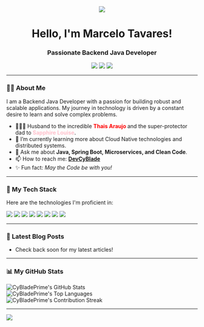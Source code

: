 <div align="center">
  <img src="https://capsule-render.vercel.app/api?type=wave&color=auto&height=300&section=header&text=CyBladePrime&fontSize=90" />

  <h1>
    Hello, I'm Marcelo Tavares!
  </h1>
  
  <h3>Passionate Backend Java Developer</h3>
  
  <p>
    <a href="https://www.linkedin.com/in/YOUR_LINKEDIN_USERNAME/" target="_blank"><img src="https://img.shields.io/badge/-LinkedIn-0077B5?style=for-the-badge&logo=linkedin&logoColor=white"></a>
    <a href="https://twitter.com/YOUR_TWITTER_HANDLE" target="_blank"><img src="https://img.shields.io/badge/-Twitter-1DA1F2?style=for-the-badge&logo=twitter&logoColor=white"></a>
    <a href="mailto:YOUR_EMAIL@example.com"><img src="https://img.shields.io/badge/-Gmail-D14836?style=for-the-badge&logo=gmail&logoColor=white"></a>
  </p>
</div>

---

### 👨‍💻 About Me

I am a Backend Java Developer with a passion for building robust and scalable applications. My journey in technology is driven by a constant desire to learn and solve complex problems.

- 👨‍👩‍👧 Husband to the incredible **<span style="color: red;"> Thais Araujo </span>** and the super-protector dad to **<span style="color: pink;"> Sapphire Louise</span>**.
- 🌱 I’m currently learning more about Cloud Native technologies and distributed systems.
- 💬 Ask me about **Java, Spring Boot, Microservices, and Clean Code**.
- 📫 How to reach me: **[DevCyBlade](mailto:devcyblade@gmail.com)**
- ✨ Fun fact: _May the Code be with you!_

---

### 🚀 My Tech Stack

Here are the technologies I'm proficient in:

<p align="left">
  <a href="https://www.java.com" target="_blank"><img src="https://img.shields.io/badge/Java-ED8B00?style=for-the-badge&logo=openjdk&logoColor=white"/></a>
  <a href="https://spring.io/" target="_blank"><img src="https://img.shields.io/badge/Spring-6DB33F?style=for-the-badge&logo=spring&logoColor=white"/></a>
  <a href="https://www.python.org" target="_blank"><img src="https://img.shields.io/badge/Python-3776AB?style=for-the-badge&logo=python&logoColor=white"/></a>
  <a href="https://quarkus.io/" target="_blank"><img src="https://img.shields.io/badge/Quarkus-4695EB?style=for-the-badge&logo=quarkus&logoColor=white"/></a>
  <a href="https://www.docker.com/" target="_blank"><img src="https://img.shields.io/badge/Docker-2496ED?style=for-the-badge&logo=docker&logoColor=white"/></a>
  <a href="https://aws.amazon.com" target="_blank"><img src="https://img.shields.io/badge/Amazon_AWS-232F3E?style=for-the-badge&logo=amazon-aws&logoColor=white"/></a>
  <a href="https://www.postgresql.org" target="_blank"><img src="https://img.shields.io/badge/PostgreSQL-4169E1?style=for-the-badge&logo=postgresql&logoColor=white"/></a>
  <a href="https://git-scm.com/" target="_blank"><img src="https://img.shields.io/badge/GIT-E44C30?style=for-the-badge&logo=git&logoColor=white"/></a>
</p>

---

### 📝 Latest Blog Posts

- Check back soon for my latest articles!
---

### 📊 My GitHub Stats

<div align="left">
  <img src="https://github-readme-stats.vercel.app/api?username=CyBladePrime&show_icons=true&theme=tokyonight&include_all_commits=true&count_private=true" alt="CyBladePrime's GitHub Stats"/>
  <br/>
  <img src="https://github-readme-stats.vercel.app/api/top-langs/?username=CyBladePrime&layout=compact&langs_count=7&theme=tokyonight" alt="CyBladePrime's Top Languages"/>
  <br/>
  <img src="https://github-readme-streak-stats.herokuapp.com/?user=CyBladePrime&theme=tokyonight" alt="CyBladePrime's Contribution Streak" />
</div>

---
<div align="left">
  <img src="https://capsule-render.vercel.app/api?type=wave&color=auto&height=200&section=footer"/>
</div>
